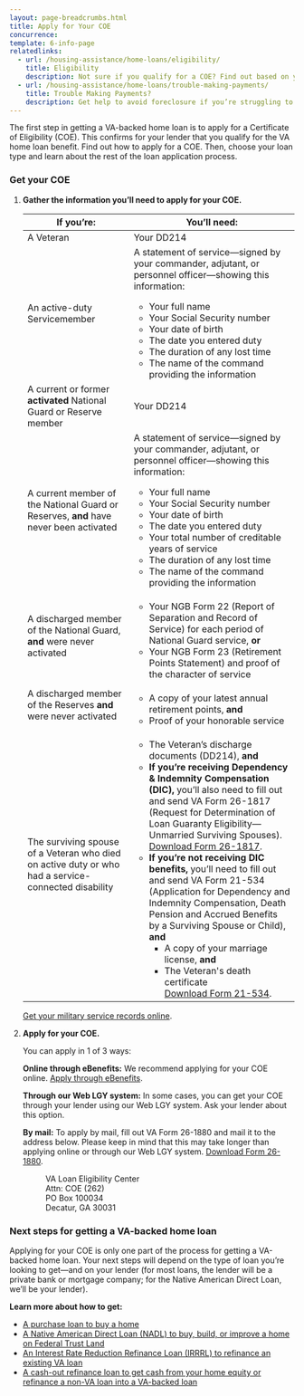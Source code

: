 ```yaml
---
layout: page-breadcrumbs.html
title: Apply for Your COE
concurrence: 
template: 6-info-page
relatedlinks:
  - url: /housing-assistance/home-loans/eligibility/
    title: Eligibility
    description: Not sure if you qualify for a COE? Find out based on your service history and duty status.
  - url: /housing-assistance/home-loans/trouble-making-payments/
    title: Trouble Making Payments?
    description: Get help to avoid foreclosure if you’re struggling to make your monthly mortgage payments.
---
```


<div class="va-introtext">

The first step in getting a VA-backed home loan is to apply for a Certificate of Eligibility (COE). This confirms for your lender that you qualify for the VA home loan benefit. Find out how to apply for a COE. Then, choose your loan type and learn about the rest of the loan application process. 

</div>

### Get your COE

<ol class="process">
<li class="step one">

**Gather the information you’ll need to apply for your COE.**

| If you’re: | You’ll need: | 
| --- | --- | 
| A Veteran | Your DD214 |
| An active-duty Servicemember | A statement of service—signed by your commander, adjutant, or personnel officer—showing this information:<br><ul><li>Your full name</li><li>Your Social Security number</li><li>Your date of birth</li><li>The date you entered duty</li><li>The duration of any lost time</li><li>The name of the command providing the information</li></ul> |
| A current or former **activated** National Guard or Reserve member | Your DD214 |
| A current member of the National Guard or Reserves, **and** have never been activated | A statement of service—signed by your commander, adjutant, or personnel officer—showing this information:<br><ul><li>Your full name</li><li>Your Social Security number</li><li>Your date of birth</li><li>The date you entered duty</li><li>Your total number of creditable years of service</li><li>The duration of any lost time</li><li>The name of the command providing the information</li></ul> |
| A discharged member of the National Guard, **and** were never activated | <ul><li>Your NGB Form 22 (Report of Separation and Record of Service) for each period of National Guard service, **or**</li><li>Your NGB Form 23 (Retirement Points Statement) and proof of the character of service</li></ul> |
| A discharged member of the Reserves **and** were never activated | <ul><li>A copy of your latest annual retirement points, **and**</li><li>Proof of your honorable service</li></ul> |
| The surviving spouse of a Veteran who died on active duty or who had a service-connected disability | <ul><li>The Veteran’s discharge documents (DD214), **and**</li><li>**If you’re receiving Dependency &amp; Indemnity Compensation (DIC),** you’ll also need to fill out and send VA Form 26-1817 (Request for Determination of Loan Guaranty Eligibility—Unmarried Surviving Spouses). [Download Form 26-1817](http://www.vba.va.gov/pubs/forms/VBA-26-1817-ARE.pdf).</li><li>**If you’re not receiving DIC benefits,** you’ll need to fill out and send VA Form 21-534 (Application for Dependency and Indemnity Compensation, Death Pension and Accrued Benefits by a Surviving Spouse or Child), **and**<ul><li>A copy of your marriage license, **and**</li><li>The Veteran's death certificate<br>[Download Form 21-534](http://www.vba.va.gov/pubs/forms/VBA-21-534-ARE.pdf).</li></ul> |

[Get your military service records online](http://www.archives.gov/veterans/military-service-records/).

</li>

<li class="step last two">

**Apply for your COE.**

You can apply in 1 of 3 ways:

**Online through eBenefits:** We recommend applying for your COE online. [Apply through eBenefits](http://www.ebenefits.va.gov/).

**Through our Web LGY system:** In some cases, you can get your COE through your lender using our Web LGY system. Ask your lender about this option.

**By mail:** To apply by mail, fill out VA Form 26-1880 and mail it to the address below. Please keep in mind that this may take longer than applying online or through our Web LGY system. [Download Form 26-1880](http://www.vba.va.gov/pubs/forms/vba-26-1880-are.pdf).

<dl class="va-address-block">
<dd>VA Loan Eligibility Center</dd>
<dd>Attn: COE (262)</dd>
<dd>PO Box 100034</dd>
<dd>Decatur, GA 30031</dd>
</dl>

</li>
</ol>

### Next steps for getting a VA-backed home loan

Applying for your COE is only one part of the process for getting a VA-backed home loan. Your next steps will depend on the type of loan you’re looking to get—and on your lender (for most loans, the lender will be a private bank or mortgage company; for the Native American Direct Loan, we’ll be your lender).

**Learn more about how to get:**

- [A purchase loan to buy a home](/housing-assistance/home-loans/va-backed-loans/purchase-loan/)
- [A Native American Direct Loan (NADL) to buy, build, or improve a home on Federal Trust Land](/housing-assistance/home-loans/va-backed-loans/nadl/)
- [An Interest Rate Reduction Refinance Loan (IRRRL) to refinance an existing VA loan](/housing-assistance/home-loans/va-backed-loans/irrrl/)
- [A cash-out refinance loan to get cash from your home equity or refinance a non-VA loan into a VA-backed loan](/housing-assistance/home-loans/va-backed-loans/cash-out-refinance/)


